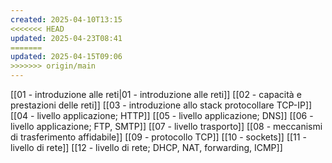 ```yaml
---
created: 2025-04-10T13:15
<<<<<<< HEAD
updated: 2025-04-23T08:41
=======
updated: 2025-04-15T09:06
>>>>>>> origin/main
---
```

[[01 - introduzione alle reti|01 - introduzione alle reti]]
[[02 - capacità e prestazioni delle reti]]
[[03 - introduzione allo stack protocollare TCP-IP]]
[[04 - livello applicazione; HTTP]]
[[05 - livello applicazione; DNS]]
[[06 - livello applicazione; FTP, SMTP]]
[[07 - livello trasporto]]
[[08 - meccanismi di trasferimento affidabile]]
[[09 - protocollo TCP]]
[[10 - sockets]]
[[11 - livello di rete]]
[[12 - livello di rete; DHCP, NAT, forwarding, ICMP]]